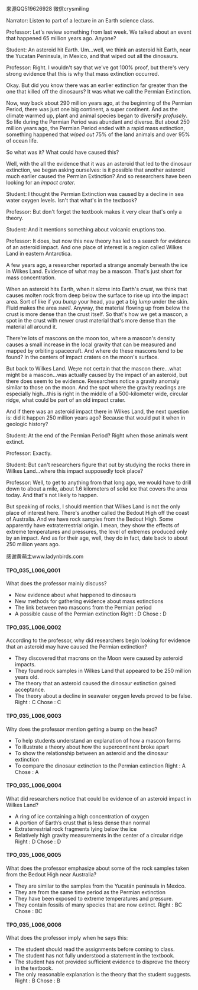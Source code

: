来源QQ519626928 微信crysmiling

Narrator:
Listen to part of a lecture in an Earth science class.

Professor:
Let's review something from last week. We talked about an event that happened 65 million years ago. Anyone?

Student:
An asteroid hit Earth. Um...well, we think an asteroid hit Earth, near the Yucatan Peninsula, in Mexico, and that wiped out all the dinosaurs.

Professor:
Right. I wouldn't say that we've got 100% proof, but there's very strong evidence that this is why that mass extinction occurred.

Okay. But did you know there was an earlier extinction far greater than the one that killed off the dinosaurs? It was what we call the Permian Extinction.

Now, way back about 290 million years ago, at the beginning of the Permian Period, there was just one big continent, a super continent. And as the climate warmed up, plant and animal species began to diversify *profusely*. So life during the Permian Period was abundant and diverse. But about 250 million years ago, the Permian Period ended with a rapid mass extinction, something happened that *wiped out* 75% of the land animals and over 95% of ocean life.

So what was it? What could have caused this?

Well, with the all the evidence that it was an asteroid that led to the dinosaur extinction, we began asking ourselves: is it possible that another asteroid much earlier caused the Permian Extinction? And so researchers have been looking for an *impact crater*.

Student:
I thought the Permian Extinction was caused by a decline in sea water oxygen levels. Isn't that what's in the textbook?

Professor:
But don't forget the textbook makes it very clear that's only a theory.

Student:
And it mentions something about volcanic eruptions too. 

Professor:
It does, but now this new theory has led to a search for evidence of an asteroid impact. And one place of interest is a region called Wilkes Land in eastern Antarctica.

A few years ago, a researcher reported a strange anomaly beneath the ice in Wilkes Land. Evidence of what may be a mascon. That's just short for mass concentration.

When an asteroid hits Earth, when it *slams* into Earth's *crust*, we think that causes molten rock from deep below the surface to rise up into the impact area. Sort of like if you *bump* your head, you get a big *lump* under the skin. Fluid makes the area *swell*. Anyway, the material flowing up from below the crust is more dense than the crust itself. So that's how we get a mascon, a spot in the crust with newer crust material that's more dense than the material all around it.

There're lots of mascons on the moon too, where a mascon's density causes a small increase in the local gravity that can be measured and mapped by orbiting spacecraft. And where do these mascons tend to be found? In the centers of impact craters on the moon's surface.

But back to Wilkes Land. We;re not certain that the mascon there...what might be a mascon...was actually caused by the impact of an asteroid, but there does seem to be evidence. Researchers notice a gravity anomaly similar to those on the moon. And the spot where the gravity readings are especially high...this is right in the middle of a 500-kilometer wide, circular ridge, what could be part of an old impact crater.

And if there was an asteroid impact there in Wilkes Land, the next question is: did it happen 250 million years ago? Because that would put it when in geologic history?

Student:
At the end of the Permian Period? Right when those animals went extinct.

Professor:
Exactly.

Student:
But can't researchers figure that out by studying the rocks there in Wilkes Land...where this impact supposedly took place?

Professor:
Well, to get to anything from that long ago, we would have to drill down to about a mile, about 1.6 kilometers of solid ice that covers the area today. And that's not likely to happen.

But speaking of rocks, I should mention that Wilkes Land is not the only place of interest here. There's another called the Bedout High off the coast of Australia. And we have rock samples from the Bedout High. Some apparently have extraterrestrial origin. I mean, they show the effects of extreme temperatures and pressures, the level of extremes produced only by an impact. And as for their age, well, they do in fact, date back to about 250 million years ago.

感谢黄萌主www.ladynbirds.com

#### TPO_035_L006_Q001
What does the professor mainly discuss?
- New evidence about what happened to dinosaurs
- New methods for gathering evidence about mass extinctions
- The link between two mascons from the Permian period
- A possible cause of the Permian extinction
Right : D	Chose : D


#### TPO_035_L006_Q002
According to the professor, why did researchers begin looking for evidence that an asteroid may have caused the Permian extinction?
- They discovered that macrons on the Moon were caused by asteroid impacts.
- They found rock samples in Wilkes Land that appeared to be 250 million years old.
- The theory that an asteroid caused the dinosaur extinction gained acceptance.
- The theory about a decline in seawater oxygen levels proved to be false.
Right : C	Chose : C


#### TPO_035_L006_Q003
Why does the professor mention getting a bump on the head?
- To help students understand an explanation of how a mascon forms
- To illustrate a theory about how the supercontinent broke apart
- To show the relationship between an asteroid and the dinosaur extinction
- To compare the dinosaur extinction to the Permian extinction
Right : A	Chose : A


#### TPO_035_L006_Q004
What did researchers notice that could be evidence of an asteroid impact in Wilkes Land?
- A ring of ice containing a high concentration of oxygen
- A portion of Earth’s crust that is less dense than normal
- Extraterrestrial rock fragments lying below the ice
- Relatively high gravity measurements in the center of a circular ridge
Right : D	Chose : D


#### TPO_035_L006_Q005
What does the professor emphasize about some of the rock samples taken from the Bedout High near Australia?
- They are similar to the samples from the Yucatán peninsula in Mexico.
- They are from the same time period as the Permian extinction
- They have been exposed to extreme temperatures and pressure.
- They contain fossils of many species that are now extinct.
Right : BC	Chose :  BC


#### TPO_035_L006_Q006
What does the professor imply when he says this:
- The student should read the assignments before coming to class.
- The student has not fully understood a statement in the textbook.
- The student has not provided sufficient evidence to disprove the theory in the textbook.
- The only reasonable explanation is the theory that the student suggests.
Right : B	Chose : B

